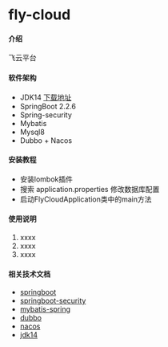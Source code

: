 # fly-cloud

#### 介绍
飞云平台

#### 软件架构
- JDK14 [下载地址](https://www.oracle.com/java/technologies/javase-jdk14-downloads.html)
- SpringBoot 2.2.6
- Spring-security
- Mybatis
- Mysql8
- Dubbo + Nacos


#### 安装教程
- 安装lombok插件
- 搜索 application.properties 修改数据库配置
- 启动FlyCloudApplication类中的main方法

#### 使用说明
1.  xxxx
2.  xxxx
3.  xxxx

#### 相关技术文档

- [springboot](https://docs.spring.io/spring-boot/docs/current/reference/htmlsingle/)
- [springboot-security](https://docs.spring.io/spring-boot/docs/current/reference/htmlsingle/#boot-features-security)
- [mybatis-spring](http://mybatis.org/spring/zh/)
- [dubbo](http://dubbo.apache.org/zh-cn/docs/user/quick-start.html)
- [nacos](https://nacos.io/zh-cn/docs/quick-start.html)
- [jdk14](https://www.oracle.com/java/technologies/javase-jdk14-downloads.html)


